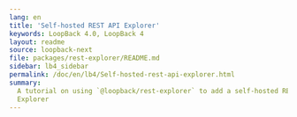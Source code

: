 ```yaml
---
lang: en
title: 'Self-hosted REST API Explorer'
keywords: LoopBack 4.0, LoopBack 4
layout: readme
source: loopback-next
file: packages/rest-explorer/README.md
sidebar: lb4_sidebar
permalink: /doc/en/lb4/Self-hosted-rest-api-explorer.html
summary:
  A tutorial on using `@loopback/rest-explorer` to add a self-hosted REST API
  Explorer
---
```

